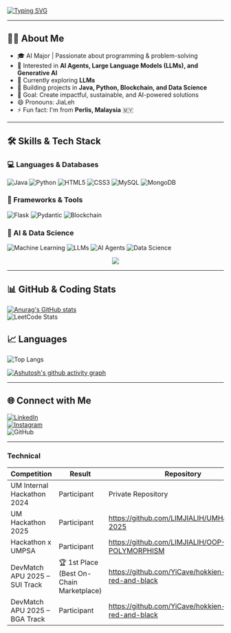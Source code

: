 [![Typing SVG](https://readme-typing-svg.demolab.com?font=Fira+Code&size=24&duration=10000&color=FF0080,FFDD00,00F0FF,00FF00,FF00FF&width=600&lines=Hi+There!+👋I'm+Jia+Lih+🌱)](https://git.io/typing-svg)

---

## 👨‍💻 About Me
- 🎓 AI Major | Passionate about programming & problem-solving  
- 🤖 Interested in **AI Agents, Large Language Models (LLMs), and Generative AI**  
- 🌱 Currently exploring **LLMs**  
- 🚀 Building projects in **Java, Python, Blockchain, and Data Science**  
- 🎯 Goal: Create impactful, sustainable, and AI-powered solutions  
- 😄 Pronouns: JiaLeh  
- ⚡ Fun fact: I'm from **Perlis, Malaysia** 🇲🇾  

---

## 🛠️ Skills & Tech Stack  

### 💻 Languages & Databases  
![Java](https://img.shields.io/badge/Java-ED8B00?logo=openjdk&logoColor=white)
![Python](https://img.shields.io/badge/Python-3776AB?logo=python&logoColor=white)
![HTML5](https://img.shields.io/badge/HTML5-E34F26?logo=html5&logoColor=white)
![CSS3](https://img.shields.io/badge/CSS3-1572B6?logo=css3&logoColor=white)
![MySQL](https://img.shields.io/badge/MySQL-4479A1?logo=mysql&logoColor=white)
![MongoDB](https://img.shields.io/badge/MongoDB-47A248?logo=mongodb&logoColor=white)  

### 🚀 Frameworks & Tools  
![Flask](https://img.shields.io/badge/Flask-000000?logo=flask&logoColor=white)
![Pydantic](https://img.shields.io/badge/Pydantic-A020F0?logo=pydantic&logoColor=white)
![Blockchain](https://img.shields.io/badge/Blockchain-121D33?logo=bitcoin&logoColor=white)  

### 🧠 AI & Data Science  
![Machine Learning](https://img.shields.io/badge/Machine%20Learning-102230?logo=tensorflow&logoColor=orange)
![LLMs](https://img.shields.io/badge/LLM-102230?logo=openai&logoColor=white)
![AI Agents](https://img.shields.io/badge/AI%20Agents-102230?logo=robotframework&logoColor=white)
![Data Science](https://img.shields.io/badge/Data%20Science-102230?logo=scikitlearn&logoColor=yellow)  

<p align="center">
  <img src="https://skillicons.dev/icons?i=java,python,html,css,mysql,mongodb,flask,git,github" />
</p>

---

## 📊 GitHub & Coding Stats  
[![Anurag's GitHub stats](https://github-readme-stats.vercel.app/api?username=LIMJIALIH&show_icons=true&theme=react)](https://github.com/anuraghazra/github-readme-stats)  
![LeetCode Stats](https://leetcard.jacoblin.cool/LIMJIALIH?theme=light,unicorn)  

## 📈 Languages
![Top Langs](https://github-readme-stats.vercel.app/api/top-langs/?username=LIMJIALIH&layout=compact&theme=tokyonight)

[![Ashutosh's github activity graph](https://github-readme-activity-graph.vercel.app/graph?username=LIMJIALIH&theme=react-dark)](https://github.com/ashutosh00710/github-readme-activity-graph)  

---

## 🌐 Connect with Me  
[![LinkedIn](https://img.shields.io/badge/LinkedIn-0A66C2?logo=linkedin&logoColor=white)](https://www.linkedin.com/in/lim-jia-lih-03360a357/)  
[![Instagram](https://img.shields.io/badge/Instagram-E4405F?logo=instagram&logoColor=white)](https://www.instagram.com/limjialih/)  
![GitHub](https://img.shields.io/badge/GitHub-JiaLihLim-181717?logo=github&logoColor=white)  

---

### Technical
| Competition | Result | Repository |
|-------------|--------|------------|
| UM Internal Hackathon 2024| Participant | Private Repository |
| UM Hackathon 2025 | Participant | https://github.com/LIMJIALIH/UMHackathon-2025 |
| Hackathon x UMPSA | Participant | https://github.com/LIMJIALIH/OOP-POLYMORPHISM |
| DevMatch APU 2025 – SUI Track | 🏆 1st Place (Best On-Chain Marketplace) | https://github.com/YiCave/hokkien-mee-is-red-and-black|
| DevMatch APU 2025 – BGA Track | Participant | https://github.com/YiCave/hokkien-mee-is-red-and-black |
